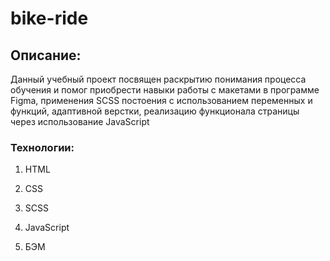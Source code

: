 # bike-ride

## Описание:

Данный учебный проект посвящен раскрытию понимания процесса обучения и помог приобрести навыки работы с макетами в программе Figma, применения SCSS постоения с использованием переменных и функций, адаптивной верстки, реализацию функционала страницы через использование JavaScript

### Технологии:

1. HTML

2. CSS

3. SCSS

4. JavaScript

5. БЭМ

